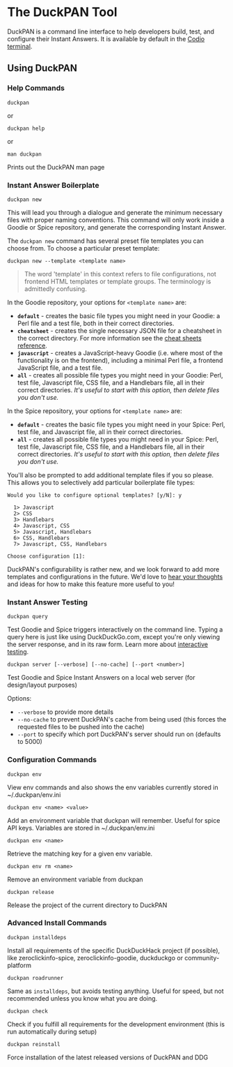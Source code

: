 # The DuckPAN Tool

DuckPAN is a command line interface to help developers build, test, and configure their Instant Answers. It is available by default in the [Codio terminal](http://docs.duckduckhack.com/welcome/setup-dev-environment.html).

## Using DuckPAN

### Help Commands

```shell
duckpan
```

or

```shell
duckpan help
```

or

```shell
man duckpan
```

Prints out the DuckPAN man page

### Instant Answer Boilerplate

```shell
duckpan new
```

This will lead you through a dialogue and generate the minimum necessary files with proper naming conventions. This command will only work inside a Goodie or Spice repository, and generate the corresponding Instant Answer.

The `duckpan new` command has several preset file templates you can choose from. To choose a particular preset template: 

```shell
duckpan new --template <template name>
```

> The word 'template' in this context refers to file configurations, not frontend HTML templates or template groups. The terminology is admittedly confusing.

In the Goodie repository, your options for `<template name>` are:

- **`default`** - creates the basic file types you might need in your Goodie: a Perl file and a test file, both in their correct directories.	
- **`cheatsheet`** - creates the single necessary JSON file for a cheatsheet in the correct directory. For more information see the [cheat sheets reference](http://docs.duckduckhack.com/frontend-reference/cheat-sheet-reference.html).
- **`javascript`** - creates a JavaScript-heavy Goodie (i.e. where most of the functionality is on the frontend), including a minimal Perl file, a frontend JavaScript file, and a test file.
- **`all`** - creates all possible file types you might need in your Goodie: Perl, test file, Javascript file, CSS file, and a Handlebars file, all in their correct directories. *It's useful to start with this option, then delete files you don't use.*

In the Spice repository, your options for `<template name>` are:

- **`default`** - creates the basic file types you might need in your Spice: Perl, test file, and Javascript file, all in their correct directories.	
- **`all`** - creates all possible file types you might need in your Spice: Perl, test file, Javascript file, CSS file, and a Handlebars file, all in their correct directories. *It's useful to start with this option, then delete files you don't use.*

You'll also be prompted to add additional template files if you so please. This allows you to selectively add particular boilerplate file types:

```
Would you like to configure optional templates? [y/N]: y                                                                              
                                                                                                                                      
  1> Javascript                                                                                                                       
  2> CSS                                                                                                                              
  3> Handlebars                                                                                                                       
  4> Javascript, CSS                                                                                                                  
  5> Javascript, Handlebars                                                                                                           
  6> CSS, Handlebars                                                                                                                  
  7> Javascript, CSS, Handlebars                                                                                                      
                                                                                                                                      
Choose configuration [1]:
```

DuckPAN's configurability is rather new, and we look forward to add more templates and configurations in the future. We'd love to [hear your thoughts](http://docs.duckduckhack.com/resources/get-in-touch.html) and ideas for how to make this feature more useful to you!

### Instant Answer Testing

```shell
duckpan query
```

Test Goodie and Spice triggers interactively on the command line. Typing a query here is just like using DuckDuckGo.com, except you're only viewing the server response, and in its raw form. Learn more about [interactive testing](http://docs.duckduckhack.com/testing-reference/testing-triggers.html).


```shell
duckpan server [--verbose] [--no-cache] [--port <number>]
```

Test Goodie and Spice Instant Answers on a local web server (for design/layout purposes)

Options:

- `--verbose` to provide more details
- `--no-cache` to prevent DuckPAN's cache from being used (this forces the requested files to be pushed into the cache)
- `--port` to specify which port DuckPAN's server should run on (defaults to 5000)


### Configuration Commands

```shell
duckpan env
```

View env commands and also shows the env variables currently stored in ~/.duckpan/env.ini

```shell
duckpan env <name> <value>
```

Add an environment variable that duckpan will remember. Useful for
spice API keys. Variables are stored in ~/.duckpan/env.ini

```shell
duckpan env <name>
```

Retrieve the matching key for a given env variable.

```shell
duckpan env rm <name>
```

Remove an environment variable from duckpan

```shell
duckpan release
```

Release the project of the current directory to DuckPAN

### Advanced Install Commands

```shell
duckpan installdeps
```

Install all requirements of the specific DuckDuckHack project (if
possible), like zeroclickinfo-spice, zeroclickinfo-goodie, duckduckgo
or community-platform

```shell
duckpan roadrunner
```

Same as `installdeps`, but avoids testing anything. Useful for speed, but
not recommended unless you know what you are doing.

```shell
duckpan check
```

Check if you fulfill all requirements for the development
environment (this is run automatically during setup)

```shell
duckpan reinstall
```

Force installation of the latest released versions of DuckPAN and DDG


